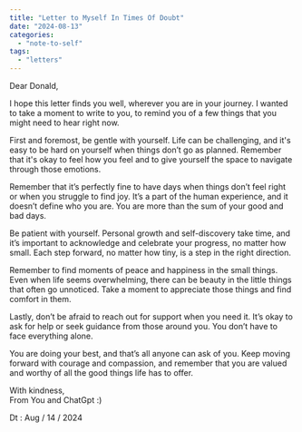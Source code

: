 ```yaml
---
title: "Letter to Myself In Times Of Doubt"
date: "2024-08-13"
categories: 
  - "note-to-self"
tags: 
  - "letters"
---
```


Dear Donald,  
  
I hope this letter finds you well, wherever you are in your journey. I wanted to take a moment to write to you, to remind you of a few things that you might need to hear right now.  
  
First and foremost, be gentle with yourself. Life can be challenging, and it's easy to be hard on yourself when things don’t go as planned. Remember that it's okay to feel how you feel and to give yourself the space to navigate through those emotions.  
  
Remember that it’s perfectly fine to have days when things don’t feel right or when you struggle to find joy. It’s a part of the human experience, and it doesn’t define who you are. You are more than the sum of your good and bad days.  
  
Be patient with yourself. Personal growth and self-discovery take time, and it’s important to acknowledge and celebrate your progress, no matter how small. Each step forward, no matter how tiny, is a step in the right direction.  
  
Remember to find moments of peace and happiness in the small things. Even when life seems overwhelming, there can be beauty in the little things that often go unnoticed. Take a moment to appreciate those things and find comfort in them.  
  
Lastly, don’t be afraid to reach out for support when you need it. It’s okay to ask for help or seek guidance from those around you. You don’t have to face everything alone.  
  
You are doing your best, and that’s all anyone can ask of you. Keep moving forward with courage and compassion, and remember that you are valued and worthy of all the good things life has to offer.  
  
With kindness,  
From You and ChatGpt :)  
  
Dt : Aug / 14 / 2024
